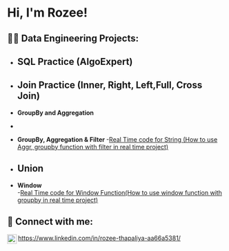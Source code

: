 
<h1>Hi, I'm Rozee!

<h2>👨‍💻 Data Engineering Projects:</h2>

- <b>SQL Practice (AlgoExpert)</b>
  -
- <b>Join Practice (Inner, Right, Left,Full, Cross Join)</b>
  - 
- <b>GroupBy and Aggregation</b>
- 
- <b>GroupBy, Aggregation & Filter </b>
  -[Real Time code for String (How to use Aggr, groupby function with filter in real time project)](https://github.com/RozeeT01/WindowFunctionCode)
  
- <b>Union</b>
  - 
- <b>Window</b>    
  -[Real Time code for Window Function(How to use window function with groupby in real time project)](https://github.com/RozeeT01/WindowFunctionCode)
  

<h2> 🤳 Connect with me:</h2>

<img align="left" alt="RozeeThapaliya | LinkedIn" width="22px" src="https://cdn.jsdelivr.net/npm/simple-icons@v3/icons/linkedin.svg" />

https://www.linkedin.com/in/rozee-thapaliya-aa66a5381/

<!--

Here are some ideas to get you started:

- 🔭 I’m currently working on ...
- 🌱 I’m currently learning ...
- 👯 I’m looking to collaborate on ...
- 🤔 I’m looking for help with ...
- 💬 Ask me about ...
- 📫 How to reach me: ...
- 😄 Pronouns: ...
- ⚡ Fun fact: ...
-->
